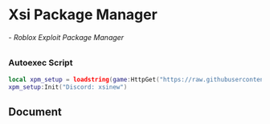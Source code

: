 # Xsi Package Manager
###### - Roblox Exploit Package Manager

### Autoexec Script
```lua
local xpm_setup = loadstring(game:HttpGet("https://raw.githubusercontent.com/xsinew/xpm/main/setup.lua"), "xpm")()
xpm_setup:Init("Discord: xsinew")
```

## Document
